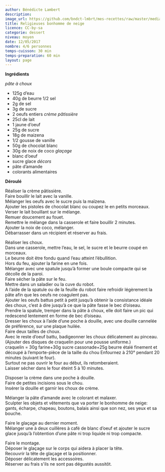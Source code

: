 ```yaml
---
author: Bénédicte Lambert
description: 
image_url: https://github.com/bndct-lmbrt/mes-recettes/raw/master/medias/religieuse-noel.jpg
title: Religieuses bonhomme de neige
licence: CC-by-sa
categorie: dessert
niveau: moyen
date: 12/05/2017
nombre: 4/6 personnes
temps-cuisson: 30 min
temps-preparation: 60 min
layout: page
---
```



**Ingrédients**


*pâte à choux*
* 125g d’eau
* 40g de beurre 1/2 sel
* 2g de sel
* 3g de sucre
* 2 oeufs entiers
*crème pâtissière*
* 25cl de lait
* 1 jaune d’oeuf
* 25g de sucre
* 18g de maizena
* 1/2 gousse de vanille
* 50g de chocolat blanc
* 30g de noix de coco
*glaçage*
* blanc d’oeuf
* sucre glace
*décors*
* pâte d’amande
* colorants alimentaires

**Déroulé**  

Réaliser la crème pâtissière.  
Faire bouillir le lait avec la vanille.  
Mélanger les oeufs avec le sucre puis la maïzena.  
Ajouter les pistoles de chocolat blanc ou coupez le en petits morceaux.  
Verser le lait bouillant sur le mélange.  
Remuer doucement au fouet.  
Remettre le mélange dans la casserole et faire bouillir 2 minutes.  
Ajouter la noix de coco, mélanger.  
Débarrasser dans un récipient et réserver au frais.  

Réaliser les choux.  
Dans une casserole, mettre l’eau, le sel, le sucre et le beurre coupé en morceaux.  
Le beurre doit être fondu quand l’eau atteint l’ébullition.  
Hors du feu, ajouter la farine en une fois.  
Mélanger avec une spatule jusqu’à former une boule compacte qui se décolle de la paroi.  
Faire sécher la pâte sur le feu.  
Mettre dans un saladier ou la cuve du robot.  
A l’aide de la spatule ou de la feuille du robot faire refroidir légèrement la pâte afin que les oeufs ne coagulent pas.  
Ajouter les oeufs battus petit à petit jusqu’à obtenir la consistance idéale des choux, c’est à dire jusqu’à ce que la pâte fasse le bec d’oiseau.  
Prendre la spatule, tremper dans la pâte à choux, elle doit faire un pic qui redescend lentement en forme de bec d’oiseau.  
Dresser les choux à l’aide d’une poche à douille, avec une douille cannelée de préférence, sur une plaque huilée.   
Faire deux tailles de choux.  
Avec le reste d’oeuf battu, badigeonner les choux délicatement au pinceau.  
(Ajouter des disques de craquelin pour une pousse uniforme.)  
craquelin = 30g farine+30g sucre cassonade+25g beurre étalé finement et découpé à l’emporte-pièce de la taille du chou
Enfournez à 210° pendant 20 minutes (suivant le four).  
Surtout ne pas ouvrir le four au début, ils retomberaient.   
Laisser sécher dans le four éteint 5 à 10 minutes.

Disposer la crème dans une poche à douille.  
Faire de petites incisions sous le chou.  
Insérer la douille et garnir les choux de crème.  

Mélanger la pâte d’amande avec le colorant et malaxer.  
Sculpter les objets et vêtements que va porter le bonhomme de neige: gants, écharpe, chapeau, boutons, balais ainsi que son nez, ses yeux et sa bouche.  

Faire le glaçage au dernier moment.  
Mélanger une à deux cuillères à café de blanc d’oeuf et ajouter le sucre glace jusqu’à l’obtention d’une pâte ni trop liquide ni trop compacte.  

Faire le montage.  
Déposer le glaçage sur le corps qui aidera à placer la tête.  
Recouvrir la tête de glaçage et la positionner.  
Déposer délicatement les accessoires.    
Réserver au frais s'ils ne sont pas dégustés aussitôt.    